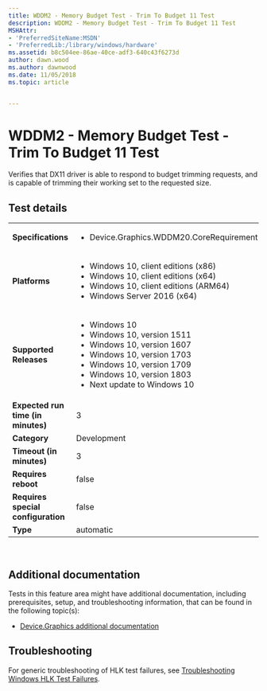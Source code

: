 ```yaml
---
title: WDDM2 - Memory Budget Test - Trim To Budget 11 Test
description: WDDM2 - Memory Budget Test - Trim To Budget 11 Test
MSHAttr:
- 'PreferredSiteName:MSDN'
- 'PreferredLib:/library/windows/hardware'
ms.assetid: b8c504ee-86ae-40ce-adf3-640c43f6273d
author: dawn.wood
ms.author: dawnwood
ms.date: 11/05/2018
ms.topic: article


---
```


# <span id="p_hlk_test.7d035ea1-571a-4dda-9543-abbc1798e5a5"></span>WDDM2 - Memory Budget Test - Trim To Budget 11 Test


Verifies that DX11 driver is able to respond to budget trimming requests, and is capable of trimming their working set to the requested size.

## Test details
|||
|---|---|
| **Specifications**  | <ul><li>Device.Graphics.WDDM20.CoreRequirement</li></ul> |  
| **Platforms**   | <ul><li>Windows 10, client editions (x86)</li><li>Windows 10, client editions (x64)</li><li>Windows 10, client editions (ARM64)</li><li>Windows Server 2016 (x64)</li></ul> |
| **Supported Releases** | <ul><li>Windows 10</li><li>Windows 10, version 1511</li><li>Windows 10, version 1607</li><li>Windows 10, version 1703</li><li>Windows 10, version 1709</li><li>Windows 10, version 1803</li><li>Next update to Windows 10</li></ul> |
|**Expected run time (in minutes)**| 3 |
|**Category**| Development |
|**Timeout (in minutes)**| 3 |
|**Requires reboot**| false |
|**Requires special configuration**| false |
|**Type**| automatic |

 

## <span id="Additional_documentation"></span><span id="additional_documentation"></span><span id="ADDITIONAL_DOCUMENTATION"></span>Additional documentation


Tests in this feature area might have additional documentation, including prerequisites, setup, and troubleshooting information, that can be found in the following topic(s):

-   [Device.Graphics additional documentation](device-graphics-additional-documentation.md)

## <span id="Troubleshooting"></span><span id="troubleshooting"></span><span id="TROUBLESHOOTING"></span>Troubleshooting


For generic troubleshooting of HLK test failures, see [Troubleshooting Windows HLK Test Failures](..\user\troubleshooting-windows-hlk-test-failures.md).

 

 






